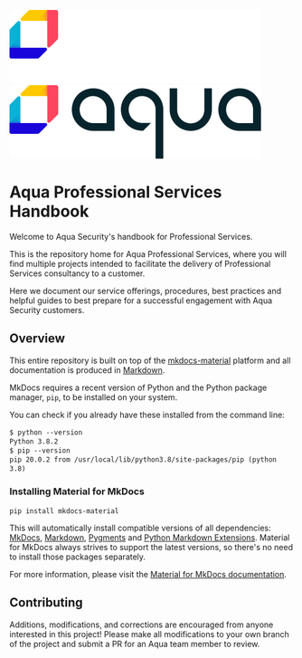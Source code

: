 ![](image/aqua-logo-white-color.png#only-dark)
![](image/aqua-logo-black.png#only-light)

# Aqua Professional Services Handbook 

Welcome to Aqua Security's handbook for Professional Services.

This is the repository home for Aqua Professional Services, where you will find multiple projects intended to facilitate the delivery of Professional Services consultancy to a customer.  

Here we document our service offerings, procedures, best practices and helpful guides to best prepare for a successful engagement with Aqua Security customers.

## Overview

This entire repository is built on top of the [mkdocs-material](https://squidfunk.github.io/mkdocs-material/getting-started/) platform and all documentation is produced in [Markdown](https://www.markdownguide.org/basic-syntax/). 

MkDocs requires a recent version of Python and the Python package manager, `pip`, to be installed on your system.

You can check if you already have these installed from the command line:

```
$ python --version
Python 3.8.2
$ pip --version
pip 20.0.2 from /usr/local/lib/python3.8/site-packages/pip (python 3.8)
```

### Installing Material for MkDocs
```
pip install mkdocs-material
```

This will automatically install compatible versions of all dependencies: [MkDocs](https://www.mkdocs.org/), [Markdown](https://python-markdown.github.io/), [Pygments](https://pygments.org/) and [Python Markdown Extensions](https://facelessuser.github.io/pymdown-extensions/). Material for MkDocs always strives to support the latest versions, so there's no need to install those packages separately.

For more information, please visit the [Material for MkDocs documentation](https://squidfunk.github.io/mkdocs-material/getting-started/).

## Contributing

Additions, modifications, and corrections are encouraged from anyone interested in this project!  Please make all modifications to your own branch of the project and submit a PR for an Aqua team member to review. 
